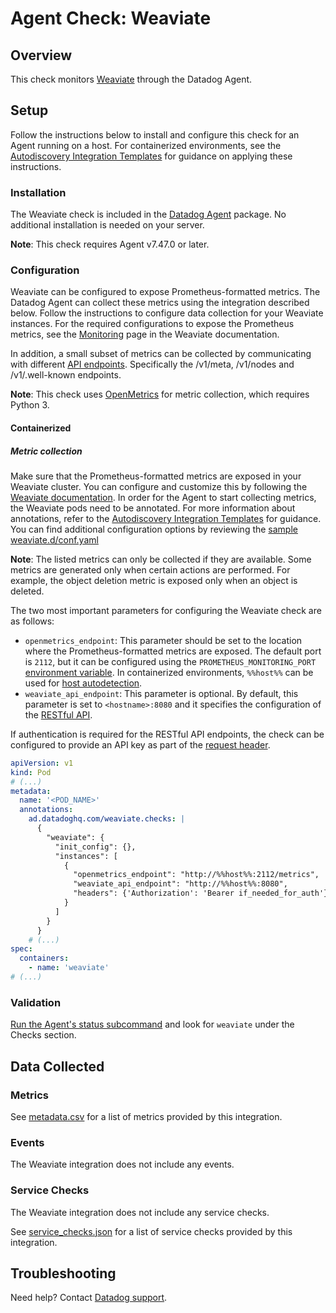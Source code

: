 # Agent Check: Weaviate

## Overview

This check monitors [Weaviate][1] through the Datadog Agent.

## Setup

Follow the instructions below to install and configure this check for an Agent running on a host. For containerized environments, see the [Autodiscovery Integration Templates][3] for guidance on applying these instructions.

### Installation

The Weaviate check is included in the [Datadog Agent][2] package. No additional installation is needed on your server.

**Note**: This check requires Agent v7.47.0 or later.

### Configuration

Weaviate can be configured to expose Prometheus-formatted metrics. The Datadog Agent can collect these metrics using the integration described below. Follow the instructions to configure data collection for your Weaviate instances. For the required configurations to expose the Prometheus metrics, see the [Monitoring][10] page in the Weaviate documentation.

In addition, a small subset of metrics can be collected by communicating with different [API endpoints][11]. Specifically the /v1/meta, /v1/nodes and /v1/.well-known endpoints.

**Note**: This check uses [OpenMetrics][12] for metric collection, which requires Python 3.

#### Containerized
##### Metric collection

Make sure that the Prometheus-formatted metrics are exposed in your Weaviate cluster. You can configure and customize this by following the [Weaviate documentation][10]. In order for the Agent to start collecting metrics, the Weaviate pods need to be annotated. For more information about annotations, refer to the [Autodiscovery Integration Templates][3] for guidance. You can find additional configuration options by reviewing the [sample weaviate.d/conf.yaml][4]

**Note**: The listed metrics can only be collected if they are available. Some metrics are generated only when certain actions are performed. For example, the object deletion metric is exposed only when an object is deleted.

The two most important parameters for configuring the Weaviate check are as follows:
- `openmetrics_endpoint`: This parameter should be set to the location where the Prometheus-formatted metrics are exposed. The default port is `2112`, but it can be configured using the `PROMETHEUS_MONITORING_PORT` [environment variable][10]. In containerized environments, `%%host%%` can be used for [host autodetection][3]. 
- `weaviate_api_endpoint`: This parameter is optional. By default, this parameter is set to `<hostname>:8080` and it specifies the configuration of the [RESTful API][11].

If authentication is required for the RESTful API endpoints, the check can be configured to provide an API key as part of the [request header][13].


```yaml
apiVersion: v1
kind: Pod
# (...)
metadata:
  name: '<POD_NAME>'
  annotations:
    ad.datadoghq.com/weaviate.checks: |
      {
        "weaviate": {
          "init_config": {},
          "instances": [
            {
              "openmetrics_endpoint": "http://%%host%%:2112/metrics",
              "weaviate_api_endpoint": "http://%%host%%:8080",
              "headers": {'Authorization': 'Bearer if_needed_for_auth'}
            }
          ]
        }
      }
    # (...)
spec:
  containers:
    - name: 'weaviate'
# (...)
```

### Validation

[Run the Agent's status subcommand][6] and look for `weaviate` under the Checks section.

## Data Collected

### Metrics

See [metadata.csv][7] for a list of metrics provided by this integration.

### Events

The Weaviate integration does not include any events.

### Service Checks

The Weaviate integration does not include any service checks.

See [service_checks.json][8] for a list of service checks provided by this integration.

## Troubleshooting

Need help? Contact [Datadog support][9].


[1]: **LINK_TO_INTEGRATION_SITE**
[2]: https://app.datadoghq.com/account/settings#agent
[3]: https://docs.datadoghq.com/agent/kubernetes/integrations/
[4]: https://github.com/DataDog/integrations-core/blob/master/weaviate/datadog_checks/weaviate/data/conf.yaml.example
[5]: https://docs.datadoghq.com/agent/guide/agent-commands/#start-stop-and-restart-the-agent
[6]: https://docs.datadoghq.com/agent/guide/agent-commands/#agent-status-and-information
[7]: https://github.com/DataDog/integrations-core/blob/master/weaviate/metadata.csv
[8]: https://github.com/DataDog/integrations-core/blob/master/weaviate/assets/service_checks.json
[9]: https://docs.datadoghq.com/help/
[10]: https://weaviate.io/developers/weaviate/configuration/monitoring
[11]: https://weaviate.io/developers/weaviate/api/rest
[12]: https://docs.datadoghq.com/integrations/openmetrics/
[13]: https://github.com/DataDog/integrations-core/blob/7.46.x/openmetrics/datadog_checks/openmetrics/data/conf.yaml.example#L544-L546